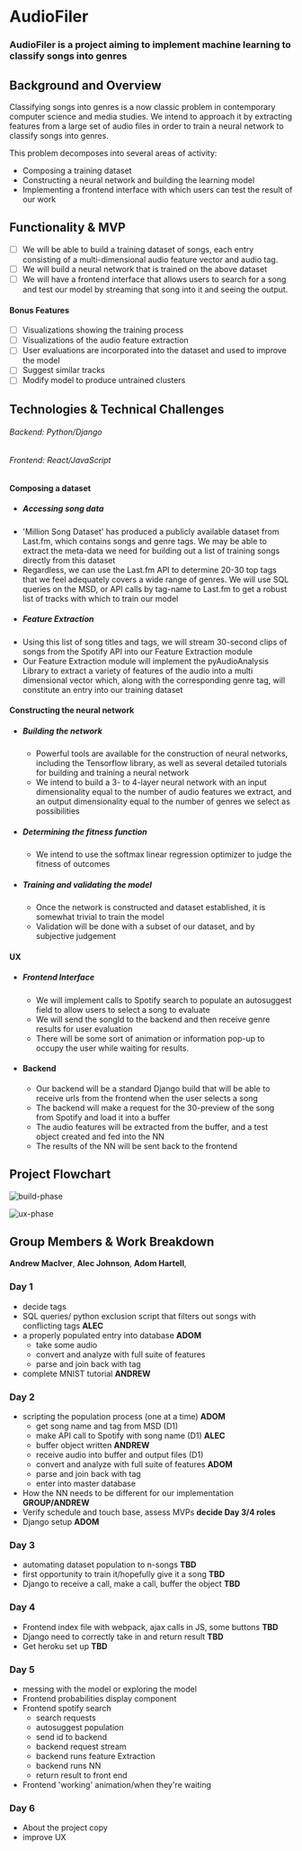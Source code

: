 # AudioFiler

### AudioFiler is a project aiming to implement machine learning to classify songs into genres

## Background and Overview

Classifying songs into genres is a now classic problem in contemporary computer science and media studies. We intend to approach it by extracting features from a large set of audio files in order to train a neural network to classify songs into genres.

This problem decomposes into several areas of activity:
  * Composing a training dataset
  * Constructing a neural network and building the learning model
  * Implementing a frontend interface with which users can test the result of our work

## Functionality & MVP

   - [ ] We will be able to build a training dataset of songs, each entry consisting of a multi-dimensional audio feature vector and audio tag.
   - [ ] We will build a neural network that is trained on the above dataset
   - [ ] We will have a frontend interface that allows users to search for a song and test our model by streaming that song into it and seeing the output.

#### Bonus Features
   - [ ] Visualizations showing the training process
   - [ ] Visualizations of the audio feature extraction
   - [ ] User evaluations are incorporated into the dataset and used to improve the model
   - [ ] Suggest similar tracks
   - [ ] Modify model to produce untrained clusters

## Technologies & Technical Challenges
  ###### Backend: Python/Django
  ###### Frontend: React/JavaScript

#### Composing a dataset
  + ##### Accessing song data
   - 'Million Song Dataset' has produced a publicly available dataset from Last.fm, which contains songs and genre tags. We may be able to extract the meta-data we need for building out a list of training songs directly from this dataset
   - Regardless, we can use the Last.fm API to determine 20-30 top tags that we feel adequately covers a wide range of genres. We will use SQL queries on the MSD, or API calls by tag-name to Last.fm to get a robust list of tracks with which to train our model

  + ##### Feature Extraction
   - Using this list of song titles and tags, we will stream 30-second clips of songs from the Spotify API into our Feature Extraction module
   - Our Feature Extraction module will implement the pyAudioAnalysis Library to extract a variety of features of the audio into a multi dimensional vector which, along with the corresponding genre tag, will constitute an entry into our training dataset

#### Constructing the neural network
  + ##### Building the network
    - Powerful tools are available for the construction of neural networks, including the Tensorflow library, as well as several detailed tutorials for building and training a neural network
    - We intend to build a 3- to 4-layer neural network with an input dimensionality equal to the number of audio features we extract, and an output dimensionality equal to the number of genres we select as possibilities
  + ##### Determining the fitness function
    - We intend to use the softmax linear regression optimizer to judge the fitness of outcomes
  + ##### Training and validating the model
    - Once the network is constructed and dataset established, it is somewhat trivial to train the model
    - Validation will be done with a subset of our dataset, and by subjective judgement

#### UX
  + ##### Frontend Interface
    - We will implement calls to Spotify search to populate an autosuggest field to allow users to select a song to evaluate
    - We will send the songId to the backend and then receive genre results for user evaluation
    - There will be some sort of animation or information pop-up to occupy the user while waiting for results.

  + #### Backend
    + Our backend will be a standard Django build that will be able to receive urls from the frontend when the user selects a song
    + The backend will make a request for the 30-preview of the song from Spotify and load it into a buffer
    + The audio features will be extracted from the buffer, and a test object created and fed into the NN
    + The results of the NN will be sent back to the frontend

## Project Flowchart

![build-phase](./images/build-phase.png)

![ux-phase](./images/ux-phase.png)


## Group Members & Work Breakdown

**Andrew MacIver**,
**Alec Johnson**,
**Adom Hartell**,

### Day 1
  - decide tags
  - SQL queries/ python exclusion script that filters out songs with conflicting tags **ALEC**
  - a properly populated entry into database **ADOM**
    * take some audio
    * convert and analyze with full suite of features
    * parse and join back with tag
  - complete MNIST tutorial **ANDREW**

### Day 2
  - scripting the population process (one at a time) **ADOM**
    - get song name and tag from MSD (D1)
    - make API call to Spotify with song name (D1) **ALEC**
    - buffer object written **ANDREW**
    - receive audio into buffer and output files (D1)
    - convert and analyze with full suite of features **ADOM**
    - parse and join back with tag
    - enter into master database
  - How the NN needs to be different for our implementation **GROUP/ANDREW**
  - Verify schedule and touch base, assess MVPs **decide Day 3/4 roles**
  - Django setup **ADOM**

### Day 3

 - automating dataset population to n-songs  **TBD**
 - first opportunity to train it/hopefully give it a song **TBD**
 - Django to receive a call, make a call, buffer the object **TBD**


### Day 4
  - Frontend index file with webpack, ajax calls in JS, some buttons **TBD**
  - Django need to correctly take in and return result **TBD**
  - Get heroku set up **TBD**

### Day 5
  - messing with the model or exploring the model
  - Frontend probabilities display component
  - Frontend spotify search
    + search requests
    + autosuggest population
    + send id to backend
    + backend request stream
    + backend runs feature Extraction
    + backend runs NN
    + return result to front end
  - Frontend 'working' animation/when they're waiting

### Day 6
 - About the project copy
 - improve UX
